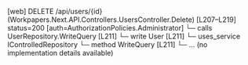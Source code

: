 [web] DELETE /api/users/{id}  (Workpapers.Next.API.Controllers.UsersController.Delete)  [L207–L219] status=200 [auth=AuthorizationPolicies.Administrator]
  └─ calls UserRepository.WriteQuery [L211]
  └─ write User [L211]
  └─ uses_service IControlledRepository<User>
    └─ method WriteQuery [L211]
      └─ ... (no implementation details available)

